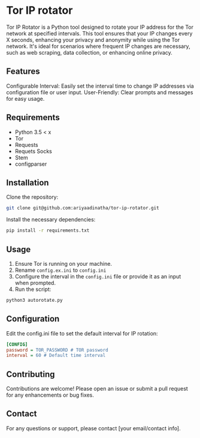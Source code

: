 # Tor IP rotator
Tor IP Rotator is a Python tool designed to rotate your IP address for the Tor network at specified intervals. This tool ensures that your IP changes every X seconds, enhancing your privacy and anonymity while using the Tor network. It's ideal for scenarios where frequent IP changes are necessary, such as web scraping, data collection, or enhancing online privacy.

## Features
Configurable Interval: Easily set the interval time to change IP addresses via configuration file or user input.
User-Friendly: Clear prompts and messages for easy usage.

## Requirements
- Python 3.5 < x
- Tor
- Requests
- Requets Socks
- Stem
- configparser

## Installation
Clone the repository:
```sh
git clone git@github.com:ariyaadinatha/tor-ip-rotator.git
```

Install the necessary dependencies:
```sh
pip install -r requirements.txt
```

## Usage
1. Ensure Tor is running on your machine.
2. Rename `config.ex.ini` to `config.ini`
3. Configure the interval in the `config.ini` file or provide it as an input when prompted.
4. Run the script:
```sh
python3 autorotate.py
```

## Configuration
Edit the config.ini file to set the default interval for IP rotation:
```ini
[CONFIG]
password = TOR_PASSWORD # TOR password  
interval = 60 # Default time interval
```

## Contributing
Contributions are welcome! Please open an issue or submit a pull request for any enhancements or bug fixes.

## Contact
For any questions or support, please contact [your email/contact info].